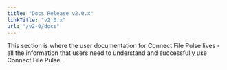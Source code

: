 ```yaml
---
title: "Docs Release v2.0.x"
linkTitle: "v2.0.x"
url: "/v2-0/docs"    
---
```


This section is where the user documentation for Connect File Pulse lives - all the information that users need to understand and successfully use Connect File Pulse.